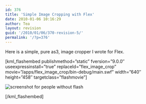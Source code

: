 ```yaml
---
id: 376
title: 'Simple Image Cropping with Flex'
date: 2010-01-06 10:16:29
author: Tea
layout: revision
guid: '/2010/01/06/370-revision-5/'
permalink: '/?p=376'
---
```


Here is a simple, pure as3, image cropper I wrote for Flex.

\[kml\_flashembed publishmethod=”static” fversion=”9.0.0″ useexpressinstall=”true” replaceId=”flex\_image\_crop” movie=”/apps/flex\_image\_crop/bin-debug/main.swf” width=”640″ height=”458″ targetclass=”flashmovie”\]

![screenshot for people without flash](/apps/flex_image_crop/flex_image_crop_20100106.jpg)

\[/kml\_flashembed\]